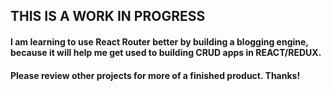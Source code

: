 ## THIS IS A WORK IN PROGRESS

#### I am learning to use React Router better by building a blogging engine, because it will help me get used to building CRUD apps in REACT/REDUX.

#### Please review other projects for more of a finished product. Thanks!

